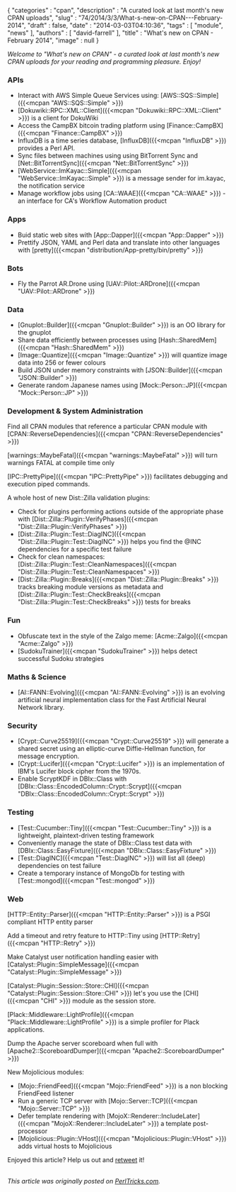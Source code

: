 {
   "categories" : "cpan",
   "description" : "A curated look at last month's new CPAN uploads",
   "slug" : "74/2014/3/3/What-s-new-on-CPAN---February-2014",
   "draft" : false,
   "date" : "2014-03-03T04:10:36",
   "tags" : [
      "module",
      "news"
   ],
   "authors" : [
      "david-farrell"
   ],
   "title" : "What's new on CPAN - February 2014",
   "image" : null
}


*Welcome to "What's new on CPAN" - a curated look at last month's new CPAN uploads for your reading and programming pleasure. Enjoy!*

### APIs

-   Interact with AWS Simple Queue Services using: [AWS::SQS::Simple]({{<mcpan "AWS::SQS::Simple" >}})
-   [Dokuwiki::RPC::XML::Client]({{<mcpan "Dokuwiki::RPC::XML::Client" >}}) is a client for DokuWiki
-   Access the CampBX bitcoin trading platform using [Finance::CampBX]({{<mcpan "Finance::CampBX" >}})
-   InfluxDB is a time series database, [InfluxDB]({{<mcpan "InfluxDB" >}}) provides a Perl API.
-   Sync files between machines using using BitTorrent Sync and [Net::BitTorrentSync]({{<mcpan "Net::BitTorrentSync" >}})
-   [WebService::ImKayac::Simple]({{<mcpan "WebService::ImKayac::Simple" >}}) is a message sender for im.kayac, the notification service
-   Manage workflow jobs using [CA::WAAE]({{<mcpan "CA::WAAE" >}}) - an interface for CA's Workflow Automation product

### Apps

-   Buid static web sites with [App::Dapper]({{<mcpan "App::Dapper" >}})
-   Prettify JSON, YAML and Perl data and translate into other languages with [pretty]({{<mcpan "distribution/App-pretty/bin/pretty" >}})

### Bots

-   Fly the Parrot AR.Drone using [UAV::Pilot::ARDrone]({{<mcpan "UAV::Pilot::ARDrone" >}})

### Data

-   [Gnuplot::Builder]({{<mcpan "Gnuplot::Builder" >}}) is an OO library for the gnuplot
-   Share data efficiently between processes using [Hash::SharedMem]({{<mcpan "Hash::SharedMem" >}})
-   [Image::Quantize]({{<mcpan "Image::Quantize" >}}) will quantize image data into 256 or fewer colours
-   Build JSON under memory constraints with [JSON::Builder]({{<mcpan "JSON::Builder" >}})
-   Generate random Japanese names using [Mock::Person::JP]({{<mcpan "Mock::Person::JP" >}})

### Development & System Administration

Find all CPAN modules that reference a particular CPAN module with [CPAN::ReverseDependencies]({{<mcpan "CPAN::ReverseDependencies" >}})

[warnings::MaybeFatal]({{<mcpan "warnings::MaybeFatal" >}}) will turn warnings FATAL at compile time only

[IPC::PrettyPipe]({{<mcpan "IPC::PrettyPipe" >}}) facilitates debugging and execution piped commands.

A whole host of new Dist::Zilla validation plugins:

-   Check for plugins performing actions outside of the appropriate phase with [Dist::Zilla::Plugin::VerifyPhases]({{<mcpan "Dist::Zilla::Plugin::VerifyPhases" >}})
-   [Dist::Zilla::Plugin::Test::DiagINC]({{<mcpan "Dist::Zilla::Plugin::Test::DiagINC" >}}) helps you find the @INC dependencies for a specific test failure
-   Check for clean namespaces: [Dist::Zilla::Plugin::Test::CleanNamespaces]({{<mcpan "Dist::Zilla::Plugin::Test::CleanNamespaces" >}})
-   [Dist::Zilla::Plugin::Breaks]({{<mcpan "Dist::Zilla::Plugin::Breaks" >}}) tracks breaking module versions as metadata and [Dist::Zilla::Plugin::Test::CheckBreaks]({{<mcpan "Dist::Zilla::Plugin::Test::CheckBreaks" >}}) tests for breaks

### Fun

-   Obfuscate text in the style of the Zalgo meme: [Acme::Zalgo]({{<mcpan "Acme::Zalgo" >}})
-   [SudokuTrainer]({{<mcpan "SudokuTrainer" >}}) helps detect successful Sudoku strategies

### Maths & Science

-   [AI::FANN::Evolving]({{<mcpan "AI::FANN::Evolving" >}}) is an evolving artificial neural implementation class for the Fast Artificial Neural Network library.

### Security

-   [Crypt::Curve25519]({{<mcpan "Crypt::Curve25519" >}}) will generate a shared secret using an elliptic-curve Diffie-Hellman function, for message encryption.
-   [Crypt::Lucifer]({{<mcpan "Crypt::Lucifer" >}}) is an implementation of IBM's Lucifer block cipher from the 1970s.
-   Enable ScryptKDF in DBIx::Class with [DBIx::Class::EncodedColumn::Crypt::Scrypt]({{<mcpan "DBIx::Class::EncodedColumn::Crypt::Scrypt" >}})

### Testing

-   [Test::Cucumber::Tiny]({{<mcpan "Test::Cucumber::Tiny" >}}) is a lightweight, plaintext-driven testing framework
-   Conveniently manage the state of DBIx::Class test data with [DBIx::Class::EasyFixture]({{<mcpan "DBIx::Class::EasyFixture" >}})
-   [Test::DiagINC]({{<mcpan "Test::DiagINC" >}}) will list all (deep) dependencies on test failure
-   Create a temporary instance of MongoDb for testing with [Test::mongod]({{<mcpan "Test::mongod" >}})

### Web

[HTTP::Entity::Parser]({{<mcpan "HTTP::Entity::Parser" >}}) is a PSGI compliant HTTP entity parser

Add a timeout and retry feature to HTTP::Tiny using [HTTP::Retry]({{<mcpan "HTTP::Retry" >}})

Make Catalyst user notification handling easier with [Catalyst::Plugin::SimpleMessage]({{<mcpan "Catalyst::Plugin::SimpleMessage" >}})

[Catalyst::Plugin::Session::Store::CHI]({{<mcpan "Catalyst::Plugin::Session::Store::CHI" >}}) let's you use the [CHI]({{<mcpan "CHI" >}}) module as the session store.

[Plack::Middleware::LightProfile]({{<mcpan "Plack::Middleware::LightProfile" >}}) is a simple profiler for Plack applications.

Dump the Apache server scoreboard when full with [Apache2::ScoreboardDumper]({{<mcpan "Apache2::ScoreboardDumper" >}})

New Mojolicious modules:

-   [Mojo::FriendFeed]({{<mcpan "Mojo::FriendFeed" >}}) is a non blocking FriendFeed listener
-   Run a generic TCP server with [Mojo::Server::TCP]({{<mcpan "Mojo::Server::TCP" >}})
-   Defer template rendering with [MojoX::Renderer::IncludeLater]({{<mcpan "MojoX::Renderer::IncludeLater" >}}) a template post-processor
-   [Mojolicious::Plugin::VHost]({{<mcpan "Mojolicious::Plugin::VHost" >}}) adds virtual hosts to Mojolicious

Enjoyed this article? Help us out and [retweet](https://twitter.com/intent/tweet?original_referer=http%3A%2F%2Fperltricks.com%2Farticle%2F74%2F2014%2F3%2F3%2FWhat-s-new-on-CPAN-February-2014&text=What%27s+new+on+CPAN+-+February+2014&tw_p=tweetbutton&url=http%3A%2F%2Fperltricks.com%2Farticle%2F74%2F2014%2F3%2F3%2FWhat-s-new-on-CPAN-February-2014&via=perltricks) it!

\
*This article was originally posted on [PerlTricks.com](http://perltricks.com).*
